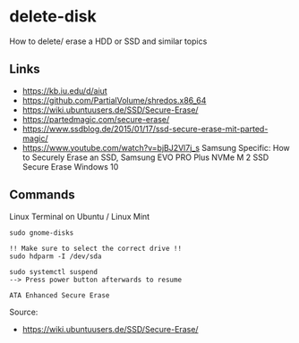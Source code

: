 # delete-disk
How to delete/ erase a HDD or SSD and similar topics

## Links
- https://kb.iu.edu/d/aiut
- https://github.com/PartialVolume/shredos.x86_64
- https://wiki.ubuntuusers.de/SSD/Secure-Erase/
- https://partedmagic.com/secure-erase/
- https://www.ssdblog.de/2015/01/17/ssd-secure-erase-mit-parted-magic/
- https://www.youtube.com/watch?v=bjBJ2Vl7j_s Samsung Specific: How to Securely Erase an SSD, Samsung EVO PRO Plus NVMe M 2 SSD Secure Erase Windows 10

## Commands
Linux Terminal on Ubuntu / Linux Mint

```
sudo gnome-disks

!! Make sure to select the correct drive !!
sudo hdparm -I /dev/sda

sudo systemctl suspend
--> Press power button afterwards to resume

ATA Enhanced Secure Erase
```

Source:
- https://wiki.ubuntuusers.de/SSD/Secure-Erase/
